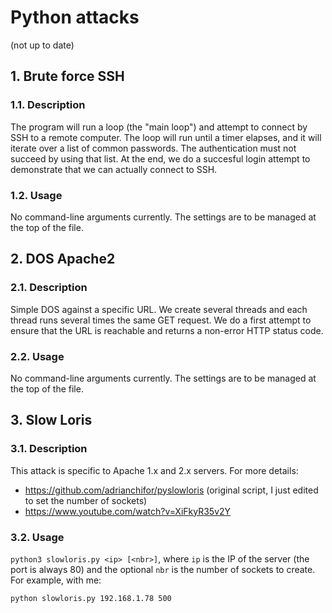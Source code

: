# Python attacks

(not up to date)

## 1. Brute force SSH

### 1.1. Description

The program will run a loop (the "main loop") and attempt to connect by SSH to a remote computer.
The loop will run until a timer elapses, and it will iterate over a list of common passwords.
The authentication must not succeed by using that list.
At the end, we do a succesful login attempt to demonstrate that we can actually connect to SSH.

### 1.2. Usage

No command-line arguments currently. The settings are to be managed at the top of the file.

## 2. DOS Apache2

### 2.1. Description

Simple DOS against a specific URL.
We create several threads and each thread runs several times the same GET request.
We do a first attempt to ensure that the URL is reachable and returns a non-error HTTP status code.

### 2.2. Usage

No command-line arguments currently. The settings are to be managed at the top of the file.

## 3. Slow Loris

### 3.1. Description

This attack is specific to Apache 1.x and 2.x servers. For more details:

- <https://github.com/adrianchifor/pyslowloris> (original script, I just edited to set the number of sockets)
- <https://www.youtube.com/watch?v=XiFkyR35v2Y>

### 3.2. Usage

`python3 slowloris.py <ip> [<nbr>]`, where `ip` is the IP of the server (the port is always 80) and the optional `nbr` is the number of sockets to create. For example, with me:

`python slowloris.py 192.168.1.78 500`
